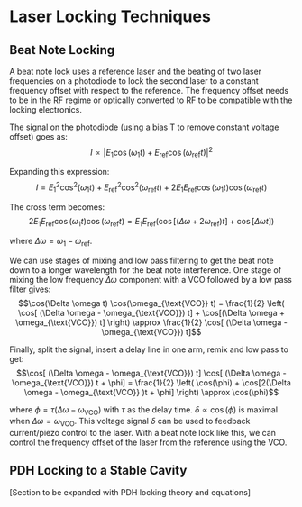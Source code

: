 # Laser Locking Techniques

## Beat Note Locking

A beat note lock uses a reference laser and the beating of two laser frequencies on a photodiode to lock the second laser to a constant frequency offset with respect to the reference.
The frequency offset needs to be in the RF regime or optically converted to RF to be compatible with the locking electronics.

The signal on the photodiode (using a bias T to remove constant voltage offset) goes as:
$$I \propto |E_1 \cos(\omega_1 t) + E_{\text{ref}} \cos(\omega_{\text{ref}} t) |^2$$

Expanding this expression:
$$I = E_1^2 \cos^2(\omega_1 t) + E_{\text{ref}}^2 \cos^2(\omega_{\text{ref}} t) + 2 E_1 E_{\text{ref}} \cos(\omega_1 t) \cos(\omega_{\text{ref}} t)$$

The cross term becomes:
$$2 E_1 E_{\text{ref}} \cos(\omega_1 t) \cos(\omega_{\text{ref}} t)  = E_1 E_{\text{ref}} \left( \cos[(\Delta \omega + 2\omega_{\text{ref}}) t] + \cos[\Delta \omega t] \right)$$

where $\Delta \omega = \omega_1 - \omega_{\text{ref}}$.

We can use stages of mixing and low pass filtering to get the beat note down to a longer wavelength for the beat note interference.
One stage of mixing the low frequency $\Delta \omega$ component with a VCO followed by a low pass filter gives:
$$\cos(\Delta \omega t) \cos(\omega_{\text{VCO}} t) = \frac{1}{2} \left( \cos[ (\Delta \omega - \omega_{\text{VCO}}) t] + \cos[(\Delta \omega + \omega_{\text{VCO}}) t] \right) \approx \frac{1}{2} \cos[ (\Delta \omega - \omega_{\text{VCO}}) t]$$

Finally, split the signal, insert a delay line in one arm, remix and low pass to get:
$$\cos[ (\Delta \omega - \omega_{\text{VCO}}) t] \cos[ (\Delta \omega - \omega_{\text{VCO}}) t + \phi] = \frac{1}{2} \left( \cos(\phi) + \cos[2(\Delta \omega - \omega_{\text{VCO}} )t + \phi] \right) \approx \cos(\phi)$$

where $\phi = \tau (\Delta \omega - \omega_{\text{VCO}})$ with $\tau$ as the delay time.
$\delta \propto \cos(\phi)$ is maximal when $\Delta \omega = \omega_{\text{VCO}}$.
This voltage signal $\delta$ can be used to feedback current/piezo control to the laser.
With a beat note lock like this, we can control the frequency offset of the laser from the reference using the VCO.

## PDH Locking to a Stable Cavity

[Section to be expanded with PDH locking theory and equations]